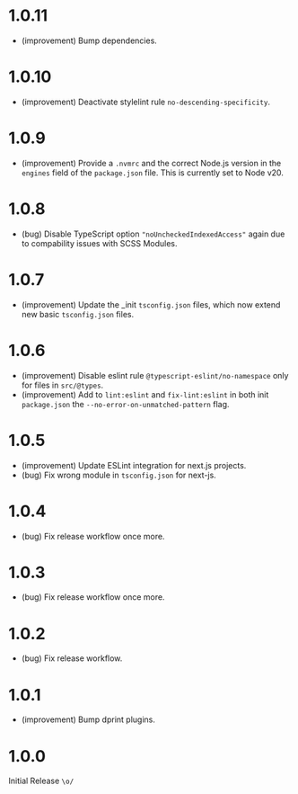 1.0.11
======

* (improvement) Bump dependencies.


1.0.10
=====

* (improvement) Deactivate stylelint rule `no-descending-specificity`.


1.0.9
=====

* (improvement) Provide a `.nvmrc` and the correct Node.js version in the `engines` field of the `package.json` file. This is currently set to Node v20.


1.0.8
=====

* (bug) Disable TypeScript option `"noUncheckedIndexedAccess"` again due to compability issues with SCSS Modules.


1.0.7
=====

* (improvement) Update the _init `tsconfig.json` files, which now extend new basic `tsconfig.json` files.


1.0.6
=====

* (improvement) Disable eslint rule `@typescript-eslint/no-namespace` only for files in `src/@types`.
* (improvement) Add to `lint:eslint` and `fix-lint:eslint` in both init `package.json` the `--no-error-on-unmatched-pattern` flag.


1.0.5
=====

* (improvement) Update ESLint integration for next.js projects.
* (bug) Fix wrong module in `tsconfig.json` for next-js.


1.0.4
=====

* (bug) Fix release workflow once more.


1.0.3
=====

* (bug) Fix release workflow once more.


1.0.2
=====

* (bug) Fix release workflow.


1.0.1
=====

* (improvement) Bump dprint plugins.


1.0.0
=====

Initial Release `\o/`
